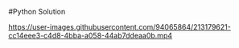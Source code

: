 #Python Solution


https://user-images.githubusercontent.com/94065864/213179621-cc14eee3-c4d8-4bba-a058-44ab7ddeaa0b.mp4

